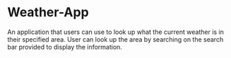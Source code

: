 # Weather-App
An application that users can use to look up what the current weather is in their specified area. 
User can look up the area by searching on the search bar provided to display the information. 
